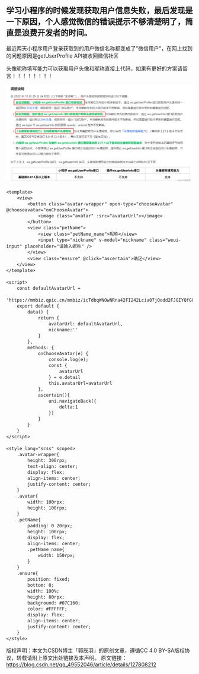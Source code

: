 **学习小程序的时候发现获取用户信息失败，最后发现是一下原因，个人感觉微信的错误提示不够清楚明了，简直是浪费开发者的时间。**
---

最近两天小程序用户登录获取到的用户微信名称都变成了"微信用户"，在网上找到的问题原因是getUserProfile API被收回微信社区

头像昵称填写能力可以获取用户头像和昵称直接上代码，如果有更好的方案请留言！！！！！！！！

![](https://raw.githubusercontent.com/janrone/bmages/main/wimg/d9f1932ceaa043878e8a189e2584c15d.png)

```
<template>
	<view>
		<button class="avatar-wrapper" open-type="chooseAvatar" @chooseavatar="onChooseAvatar">
			<image class="avatar" :src="avatarUrl"></image>
		</button>
		<view class="petName">
			<view class="petName_name">昵称</view>
			<input type="nickname" v-model="nickname" class="weui-input" placeholder="请输入昵称" />
		</view>
		<view class="ensure" @click="ascertain">确定</view>
	</view>
</template>

<script>
	const defaultAvatarUrl =
		'https://mmbiz.qpic.cn/mmbiz/icTdbqWNOwNRna42FI242Lcia07jQodd2FJGIYQfG0LAJGFxM4FbnQP6yfMxBgJ0F3YRqJCJ1aPAK2dQagdusBZg/0'
	export default {
		data() {
			return {
				avatarUrl: defaultAvatarUrl,
				nickname:''
			}
		},
		methods: {
			onChooseAvatar(e) {
				console.log(e);
				const {
					avatarUrl
				} = e.detail
				this.avatarUrl=avatarUrl
			},
			ascertain(){
				uni.navigateBack({
					delta:1
				})
			}
		}
	}
</script>

<style lang="scss" scoped>
	.avatar-wrapper{
		height: 300rpx;
		text-align: center;
		display: flex;
		align-items: center;
		justify-content: center;
	}
	.avatar{
		width: 100rpx;
		height: 100rpx;
	}
	.petName{
		padding: 0 20rpx;
		height: 100rpx;
		display: flex;
		align-items: center;
		.petName_name{
			width: 150rpx;
		}
	}
	.ensure{
		position: fixed;
		bottom: 0;
		width: 100%;
		height: 80rpx;
		background: #07C160;
		color: #FFFFFF;
		display: flex;
		align-items: center;
		justify-content: center;
	}
</style>
```

版权声明：本文为CSDN博主「郭辰羽」的原创文章，遵循CC 4.0 BY-SA版权协议，转载请附上原文出处链接及本声明。
原文链接：https://blog.csdn.net/qq_49552046/article/details/127808212
